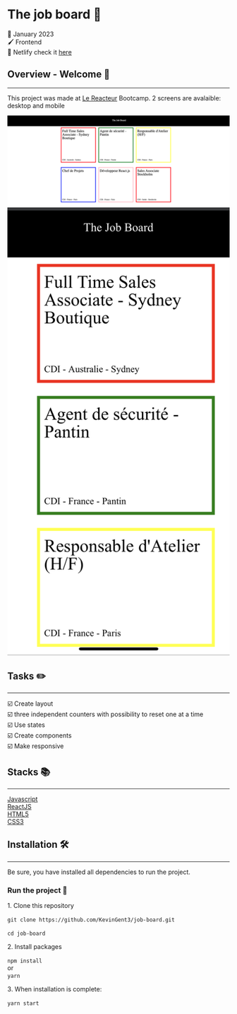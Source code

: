 # The job board :necktie:

:date: January 2023  
:paintbrush: Frontend  
:link: Netlify check it [here](https://courageous-taffy-52cf6b.netlify.app/)

## Overview - Welcome :dog:

---

This project was made at [Le Reacteur](https://www.lereacteur.io/) Bootcamp.
2 screens are avalaible: desktop and mobile

![job-board desktop](src/assets/desktop.png)
![job-board mobile](src/assets/mobile.jpeg)

## Tasks :pencil2:

---

:ballot_box_with_check: Create layout  
:ballot_box_with_check: three independent counters with possibility to reset one at a time  
:ballot_box_with_check: Use states  
:ballot_box_with_check: Create components  
:ballot_box_with_check: Make responsive

## Stacks :books:

---

[Javascript](https://www.w3schools.com/js/default.asp)  
[ReactJS](https://fr.reactjs.org/docs/getting-started.html)  
[HTML5](https://www.w3schools.com/html/default.asp)  
[CSS3](https://www.w3schools.com/css/default.asp)

## Installation :hammer_and_wrench:

---

Be sure, you have installed all dependencies to run the project.

### Run the project :man_dancing:

1️. Clone this repository

`git clone https://github.com/KevinGent3/job-board.git`

`cd job-board`

2️. Install packages

`npm install`  
or  
`yarn`

3️. When installation is complete:

`yarn start`
